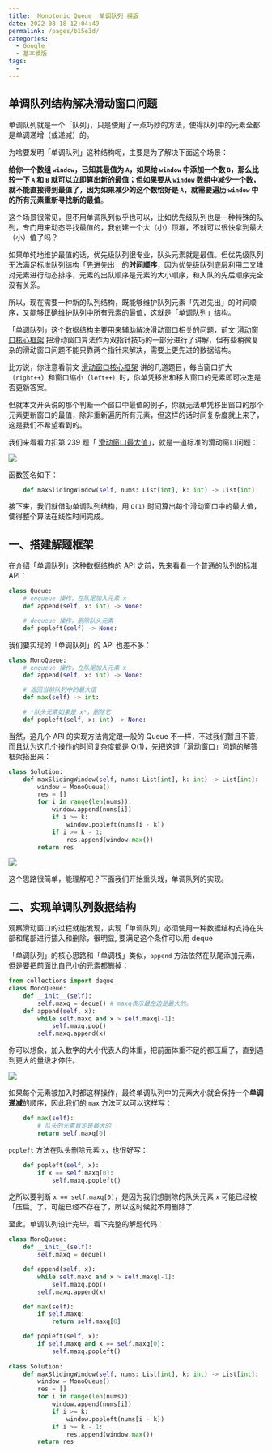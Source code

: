 ```yaml
---
title:  Monotonic Queue  单调队列 模版
date: 2022-08-18 12:04:49
permalink: /pages/b15e3d/
categories:
  - Google
  - 基本模版
tags:
  - 
---
```

## 单调队列结构解决滑动窗口问题

单调队列就是一个「队列」，只是使用了一点巧妙的方法，使得队列中的元素全都是单调递增（或递减）的。

为啥要发明「单调队列」这种结构呢，主要是为了解决下面这个场景：

**给你一个数组 `window`，已知其最值为 `A`，如果给 `window` 中添加一个数 `B`，那么比较一下 `A` 和 `B` 就可以立即算出新的最值；但如果要从 `window` 数组中减少一个数，就不能直接得到最值了，因为如果减少的这个数恰好是 `A`，就需要遍历 `window` 中的所有元素重新寻找新的最值**。

这个场景很常见，但不用单调队列似乎也可以，比如优先级队列也是一种特殊的队列，专门用来动态寻找最值的，我创建一个大（小）顶堆，不就可以很快拿到最大（小）值了吗？

如果单纯地维护最值的话，优先级队列很专业，队头元素就是最值。但优先级队列无法满足标准队列结构「先进先出」的**时间顺序**，因为优先级队列底层利用二叉堆对元素进行动态排序，元素的出队顺序是元素的大小顺序，和入队的先后顺序完全没有关系。

所以，现在需要一种新的队列结构，既能够维护队列元素「先进先出」的时间顺序，又能够正确维护队列中所有元素的最值，这就是「单调队列」结构。 

「单调队列」这个数据结构主要用来辅助解决滑动窗口相关的问题，前文 [滑动窗口核心框架](https://labuladong.github.io/algo/2/20/27/) 把滑动窗口算法作为双指针技巧的一部分进行了讲解，但有些稍微复杂的滑动窗口问题不能只靠两个指针来解决，需要上更先进的数据结构。

比方说，你注意看前文 [滑动窗口核心框架](https://labuladong.github.io/algo/2/20/27/) 讲的几道题目，每当窗口扩大（`right++`）和窗口缩小（`left++`）时，你单凭移出和移入窗口的元素即可决定是否更新答案。

但就本文开头说的那个判断一个窗口中最值的例子，你就无法单凭移出窗口的那个元素更新窗口的最值，除非重新遍历所有元素，但这样的话时间复杂度就上来了，这是我们不希望看到的。

我们来看看力扣第 239 题「 [滑动窗口最大值](https://leetcode.cn/problems/sliding-window-maximum/)」，就是一道标准的滑动窗口问题：

![](https://raw.githubusercontent.com/emmableu/image/master/202208181206350.png)

函数签名如下：

```python
	def maxSlidingWindow(self, nums: List[int], k: int) -> List[int]
```

接下来，我们就借助单调队列结构，用 `O(1)` 时间算出每个滑动窗口中的最大值，使得整个算法在线性时间完成。

## 一、搭建解题框架
在介绍「单调队列」这种数据结构的 API 之前，先来看看一个普通的队列的标准 API：

```python
class Queue:
	# enqueue 操作，在队尾加入元素 x
	def append(self, x: int) -> None:

	# dequeue 操作，删除队头元素
	def popleft(self) -> None:
```

我们要实现的「单调队列」的 API 也差不多：

```python
class MonoQueue:
	# enqueue 操作，在队尾加入元素 x
	def append(self, x: int) -> None:

	# 返回当前队列中的最大值
	def max(self) -> int:

	# *队头元素如果是 x*，删除它
	def popleft(self, x: int) -> None:
```

当然，这几个 API 的实现方法肯定跟一般的 Queue 不一样，不过我们暂且不管，而且认为这几个操作的时间复杂度都是 O(1)，先把这道「滑动窗口」问题的解答框架搭出来：

```python
class Solution:
	def maxSlidingWindow(self, nums: List[int], k: int) -> List[int]:
		window = MonoQueue()
		res = []
		for i in range(len(nums)):
			window.append(nums[i])
			if i >= k: 
				window.popleft(nums[i - k])
			if i >= k - 1:
				res.append(window.max())
		return res
```

![](https://raw.githubusercontent.com/emmableu/image/master/202208181250586.png)

这个思路很简单，能理解吧？下面我们开始重头戏，单调队列的实现。

## 二、实现单调队列数据结构

观察滑动窗口的过程就能发现，实现「单调队列」必须使用一种数据结构支持在头部和尾部进行插入和删除，很明显, 要满足这个条件可以用 deque

「单调队列」的核心思路和「单调栈」类似，`append` 方法依然在队尾添加元素，但是要把前面比自己小的元素都删掉：

```python
from collections import deque
class MonoQueue:
	def __init__(self):
		self.maxq = deque() # maxq表示最左边是最大的。
	def append(self, x):
		while self.maxq and x > self.maxq[-1]:
			self.maxq.pop()
		self.maxq.append(x)
```


你可以想象，加入数字的大小代表人的体重，把前面体重不足的都压扁了，直到遇到更大的量级才停住。

![](https://raw.githubusercontent.com/emmableu/image/master/202208181254764.png)

如果每个元素被加入时都这样操作，最终单调队列中的元素大小就会保持一个**单调递减**的顺序，因此我们的 `max` 方法可以可以这样写：

```python
	def max(self):
		# 队头的元素肯定是最大的
		return self.maxq[0]
```

`popleft` 方法在队头删除元素 `x`，也很好写：

```python
	def popleft(self, x):
		if x == self.maxq[0]:
			self.maxq.popleft()
```

之所以要判断 `x == self.maxq[0]`，是因为我们想删除的队头元素 `x` 可能已经被「压扁」了，可能已经不存在了，所以这时候就不用删除了.

至此，单调队列设计完毕，看下完整的解题代码：

```python
class MonoQueue:
	def __init__(self):
		self.maxq = deque()

	def append(self, x):
		while self.maxq and x > self.maxq[-1]:
			self.maxq.pop()
		self.maxq.append(x)

	def max(self):
		if self.maxq:
			return self.maxq[0]

	def popleft(self, x):
		if self.maxq and x == self.maxq[0]:
			self.maxq.popleft()
			
class Solution:
	def maxSlidingWindow(self, nums: List[int], k: int) -> List[int]:
		window = MonoQueue()
		res = []
		for i in range(len(nums)):
			window.append(nums[i])
			if i >= k: 
				window.popleft(nums[i - k])
			if i >= k - 1:
				res.append(window.max())
		return res
```

